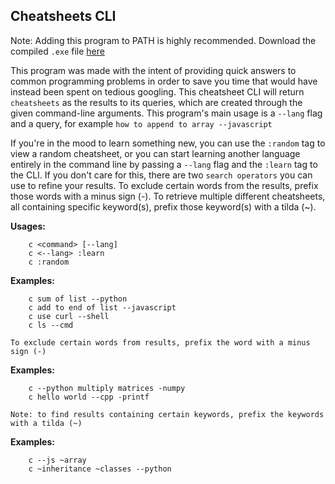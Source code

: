 Cheatsheets CLI
----------------------------

Note: Adding this program to PATH is highly recommended.
Download the compiled `.exe` file [here](https://github.com/MihaiZecheru/cheatsheets/edit/main/README.md)

This program was made with the intent of providing quick answers to common programming problems in order
to save you time that would have instead been spent on tedious googling. This cheatsheet CLI will return
`cheatsheets` as the results to its queries, which are created through the given command-line arguments.
This program's main usage is a `--lang` flag and a query, for example `how to append to array --javascript`

If you're in the mood to learn something new, you can use the `:random` tag to view a random cheatsheet, or
you can start learning another language entirely in the command line by passing a `--lang` flag and the `:learn`
tag to the CLI. If you don't care for this, there are two `search operators` you can use to refine your results.
To exclude certain words from the results, prefix those words with a minus sign (-). To retrieve multiple different
cheatsheets, all containing specific keyword(s), prefix those keyword(s) with a tilda (~).

**Usages:**

        c <command> [--lang]
        c <--lang> :learn
        c :random

**Examples:**

        c sum of list --python
        c add to end of list --javascript
        c use curl --shell
        c ls --cmd

`To exclude certain words from results, prefix the word with a minus sign (-)`

**Examples:**

        c --python multiply matrices -numpy
        c hello world --cpp -printf

`Note: to find results containing certain keywords, prefix the keywords with a tilda (~)`

**Examples:**

        c --js ~array
        c ~inheritance ~classes --python
